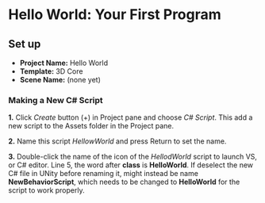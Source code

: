 Hello World: Your First Program
==================================

## Set up
* __Project Name:__ Hello World
* __Template:__ 3D Core
* __Scene Name:__ (none yet)

### Making a New C# Script
__1.__ Click _Create_ button (+) in Project pane and choose _C# Script_. This add a new script to the Assets folder in the Project pane.

__2.__ Name this script _HellowWorld_ and press Return to set the name.

__3.__ Double-click the name of the icon of the _HellodWorld_ script to launch VS, or C# editor. Line 5, the word after __class__ is __HelloWorld__. If deselect the new C# file in UNity before renaming it, might instead be name __NewBehaviorScript__, which needs to be changed to __HelloWorld__ for the script to work properly.
